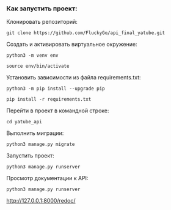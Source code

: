### Как запустить проект:

Клонировать репозиторий:

```
git clone https://github.com/FluckyGo/api_final_yatube.git
```
Cоздать и активировать виртуальное окружение:

```
python3 -m venv env
```

```
source env/bin/activate
```

Установить зависимости из файла requirements.txt:

```
python3 -m pip install --upgrade pip
```

```
pip install -r requirements.txt
```

Перейти в проект в командной строке:
```
cd yatube_api
```

Выполнить миграции:

```
python3 manage.py migrate
```

Запустить проект:

```
python3 manage.py runserver
```

Просмотр документации к API:
```
python3 manage.py runserver
```
http://127.0.0.1:8000/redoc/
```
